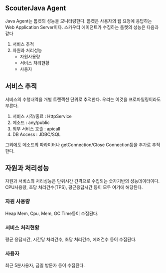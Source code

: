 ## ScouterJava  Agent
Java Agent는 톰켓의 성능을 모니터링한다. 
톰켓은 사용자의 웹 요청에 응답하는 Web Application Server이다.
스카우터 에이전트가 수집하는 톰켓의  성능은 다음과 같다 

1. 서비스 추적
2. 자원과 처리성능 
   - 자원사용량 
   - 서비스 처리현황
   - 사용자

## 서비스 추적 
서비스의 수행내역을 개별 트랜잭션 단위로 추적한다. 
우리는 이것을 프로파일링이라도 부른다.

1. 서비스 시작/종료 : HttpService
2. 메소드 : any/public
3. 외부 서비스 호출 : apicall
4. DB Access : JDBC/SQL

그외에도 메소드의 파라미터나 getConnection/Close Connection등을 추가로 추적한다.

## 자원과 처리성능 
자원과 서비스의 처리성능은 단위시간 간격으로 수집되는 숫자기반의 성능데이터이다.
CPU사용량, 초당 처리건수(TPS), 평균응답시간 등이 모두 여기에 해당된다.
###  자원 사용량
 Heap Mem, Cpu, Mem, GC Time등이 수집된다.
 
### 서비스 처리현황
평균 응답시간, 시간당 처리건수, 초당 처리건수, 에러건수 등이 수집된다.

### 사용자
최근 5분사용자, 금일 방문자 등이 수집된다. 

